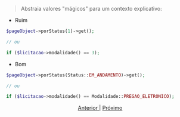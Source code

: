 > Abstraia valores "mágicos" para um contexto explicativo:

- Ruim

```php
$pageObject->porStatus(1)->get();

// ou

if ($licitacao->modalidade() == 3);
```

- Bom

```php
$pageObject->porStatus(Status::EM_ANDAMENTO)->get();

// ou

if ($licitacao->modalidade() == Modalidade::PREGAO_ELETRONICO);
```

<p align="center">
    <a href="exemplo2.md"> Anterior </a> | <a href="exemplo4.md"> Próximo </a> 
</p>
